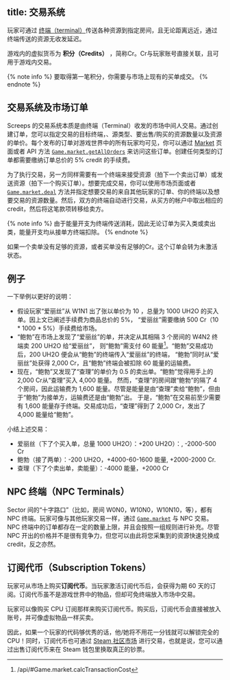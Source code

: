 title: 交易系统
---

玩家可通过 [终端（terminal）](/api/#StructureTerminal)传送各种资源到指定房间，且无论距离远近，通过终端传送的资源无收发延迟。

游戏内的虚拟货币为 **积分（Credits）** ，简称Cr。Cr与玩家账号直接关联，且可用于游戏内交易。

{% note info %}
要取得第一笔积分，你需要与市场上现有的买单成交。
{% endnote %}

## 交易系统及市场订单

Screeps 的交易系统本质是由终端（Terminal）收发的市场中间人交易。通过创建订单，您可以指定交易的目标终端，、源类型、要出售/购买的资源数量以及资源的单价。每个发布的订单对游戏世界中的所有玩家均可见，你可以通过 [Market](https://screeps.com/a/#!/market) 页面或者 API 方法 [`Game.market.getAllOrders`](/api/#Game.market.getAllOrders) 来访问这些订单。创建任何类型的订单都需要缴纳订单总价的 5% credit 的手续费。

为了执行交易，另一方同样需要有一个终端来接受资源（拍下一个卖出订单）或发送资源（拍下一个购买订单）。想要完成交易，你可以使用市场页面或者 [`Game.market.deal`](/api/#Game.market.deal) 方法并指定想要交易的来自其他玩家的订单、你的终端以及想要交易的资源数量。然后，双方的终端自动进行交易，从买方的帐户中取出相应的 credit，然后将这笔款项转移给卖方。

{% note info %}
由于能量开支为终端传送消耗，因此无论订单为买入类或卖出类，能量开支均从接单方终端扣除。
{% endnote %}

如果一个卖单没有足够的资源，或者买单没有足够的Cr。这个订单会转为未激活状态。

## 例子

一下举例以更好的说明：

*   假设玩家“爱丽丝”从 W1N1 出了张以单价为 10 ，总量为 1000 UH2O 的买入单。因上文已阐述手续费为商品总价的 5%，
“爱丽丝”需要缴纳 500 Cr（10 * 1000 * 5%）手续费给市场。
*   “鲍勃”在市场上发现了“爱丽丝”的单，并决定从其相隔 3 个房间的 W4N2 终端卖 200 UH2O 给“爱丽丝”，
则“鲍勃”需支付 60 能量[^计算公式]。“鲍勃”交易成功后，200 UH2O 便会从“鲍勃”的终端传入“爱丽丝”的终端，
“鲍勃”同时从“爱丽丝”处获得 2,000 Cr，且“鲍勃”终端会被扣除 60 能量的运输费。
*   现在，“鲍勃”又发现了“查理”的单价为 0.5 的卖出单。“鲍勃”觉得用手上的 2,000 Cr从“查理”买入 4,000 能量。
然而，“查理”的房间跟“鲍勃”的隔了 4 个房间，因此运输费为 1,600 能量。尽管是能量是由“查理”卖给“鲍勃”，但由于“鲍勃”为接单方，运输费还是由“鲍勃”出。
于是，“鲍勃”在交易前至少需要有 1,600 能量存于终端。交易成功后，“查理”得到了 2,000 Cr，发出了 4,000 能量给“鲍勃”。

小结上述交易：

*   爱丽丝（下了个买入单，总量 1000 UH2O）：+200 UH2O）：, -2000-500 Cr
*   鲍勃（接了两单）：-200 UH2O，+4000-60-1600 能量, +2000-2000 Cr.
*   查理（下了个卖出单，卖能量）：-4000 能量，+2000 Cr

## NPC 终端（NPC Terminals）

Sector 间的“十字路口”（比如，房间 W0N0，W10N0，W10N10，等），都有 NPC 终端。玩家可像与其他玩家交易一样，通过 [`Game.market`](/api/#Game.market) 与 NPC 交易。NPC 终端中的订单都存在一定的数量上限，并且会按照一组规则进行补充。尽管 NPC 开出的价格并不是很有竞争力，但您可以由此将您采集到的资源快速兑换成 credit，反之亦然。

## 订阅代币（Subscription Tokens）

玩家可从市场上购买**订阅代币**。当玩家激活订阅代币后，会获得为期 60 天的订阅。订阅代币虽不是游戏世界中的物品，但却可免终端放入市场中交易。

玩家可以像购买 CPU 订阅那样来购买订阅代币。购买后，订阅代币会直接被放入账号，并可像虚拟物品一样买卖。

因此，如果一个玩家的代码够优秀的话，他/她将不用花一分钱就可以解锁完全的 CPU！同时，订阅代币也可通过 [Steam 社区市场](http://steamcommunity.com/market/listings/464350/Subscription%20Token) 进行交易，也就是说，您可以通过出售订阅代币来在 Steam 钱包里换取真正的钞票。

[^计算公式]: /api/#Game.market.calcTransactionCost
